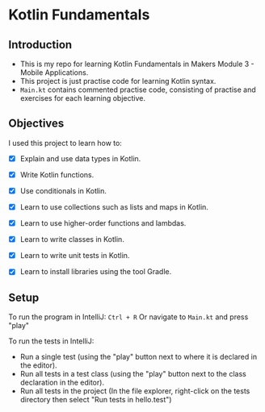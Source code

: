 # Kotlin Fundamentals

## Introduction
- This is my repo for learning Kotlin Fundamentals in Makers Module 3 - Mobile Applications.
- This project is just practise code for learning Kotlin syntax.
- `Main.kt` contains commented practise code, consisting of practise and exercises for each learning objective.

## Objectives
I used this project to learn how to:
- [x] Explain and use data types in Kotlin.
- [x] Write Kotlin functions.
- [x] Use conditionals in Kotlin.
- [x] Learn to use collections such as lists and maps in Kotlin.
- [x] Learn to use higher-order functions and lambdas.
- [x] Learn to write classes in Kotlin.
- [x] Learn to write unit tests in Kotlin.
- [x] Learn to install libraries using the tool Gradle.


## Setup
To run the program in IntelliJ:
`Ctrl + R`
Or navigate to `Main.kt` and press "play"

To run the tests in IntelliJ:
- Run a single test (using the "play" button next to where it is declared in the editor).
- Run all tests in a test class (using the "play" button next to the class declaration in the editor).
- Run all tests in the project (In the file explorer, right-click on the tests directory then select "Run tests in hello.test")